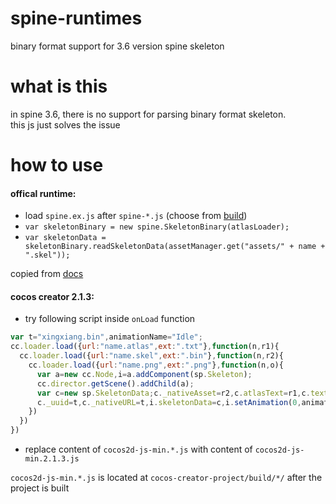# spine-runtimes
binary format support for 3.6 version spine skeleton

# what is this
in spine 3.6, there is no support for parsing binary format skeleton.  
this js just solves the issue

# how to use
#### offical runtime:
- load `spine.ex.js` after `spine-*.js` (choose from [build](https://github.com/EsotericSoftware/spine-runtimes/tree/3.8/spine-ts/build))
- `var skeletonBinary = new spine.SkeletonBinary(atlasLoader);`
- `var skeletonData = skeletonBinary.readSkeletonData(assetManager.get("assets/" + name + ".skel"));`

copied from [docs](https://github.com/EsotericSoftware/spine-runtimes/blob/3.6/spine-ts/canvas/example/index.html#L69)

#### cocos creator 2.1.3:
- try following script inside `onLoad` function
```javascript
var t="xingxiang.bin",animationName="Idle";
cc.loader.load({url:"name.atlas",ext:".txt"},function(n,r1){
  cc.loader.load({url:"name.skel",ext:".bin"},function(n,r2){
    cc.loader.load({url:"name.png",ext:".png"},function(n,o){
      var a=new cc.Node,i=a.addComponent(sp.Skeleton);
      cc.director.getScene().addChild(a);
      var c=new sp.SkeletonData;c._nativeAsset=r2,c.atlasText=r1,c.textures=[o],c.textureNames=["name.png"];
      c._uuid=t,c._nativeURL=t,i.skeletonData=c,i.setAnimation(0,animationName,!0)
    })
  })
})
```
- replace content of `cocos2d-js-min.*.js` with content of `cocos2d-js-min.2.1.3.js`

`cocos2d-js-min.*.js` is located at `cocos-creator-project/build/*/` after the project is built
